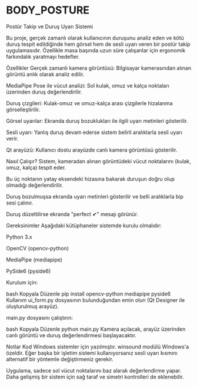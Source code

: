 # BODY_POSTURE
Postür Takip ve Duruş Uyarı Sistemi

Bu proje, gerçek zamanlı olarak kullanıcının duruşunu analiz eden ve kötü duruş tespit edildiğinde hem görsel hem de sesli uyarı veren bir postür takip uygulamasıdır. Özellikle masa başında uzun süre çalışanlar için ergonomik farkındalık yaratmayı hedefler.

Özellikler
Gerçek zamanlı kamera görüntüsü: Bilgisayar kamerasından alınan görüntü anlık olarak analiz edilir.

MediaPipe Pose ile vücut analizi: Sol kulak, omuz ve kalça noktaları üzerinden duruş değerlendirilir.

Duruş çizgileri: Kulak-omuz ve omuz-kalça arası çizgilerle hizalanma görselleştirilir.

Görsel uyarılar: Ekranda duruş bozuklukları ile ilgili uyarı metinleri gösterilir.

Sesli uyarı: Yanlış duruş devam ederse sistem belirli aralıklarla sesli uyarı verir.

Qt arayüzü: Kullanıcı dostu arayüzde canlı kamera görüntüsü gösterilir.

Nasıl Çalışır?
Sistem, kameradan alınan görüntüdeki vücut noktalarını (kulak, omuz, kalça) tespit eder.

Bu üç noktanın yatay eksendeki hizasına bakarak duruşun doğru olup olmadığı değerlendirilir.

Duruş bozulmuşsa ekranda uyarı metinleri gösterilir ve belli aralıklarla bip sesi çalınır.

Duruş düzeltilirse ekranda "perfect ✔" mesajı görünür.

Gereksinimler
Aşağıdaki kütüphaneler sistemde kurulu olmalıdır:

Python 3.x

OpenCV (opencv-python)

MediaPipe (mediapipe)

PySide6 (pyside6)

Kurulum için:

bash
Kopyala
Düzenle
pip install opencv-python mediapipe pyside6
Kullanım
ui_form.py dosyasının bulunduğundan emin olun (Qt Designer ile oluşturulmuş arayüz).

main.py dosyasını çalıştırın:

bash
Kopyala
Düzenle
python main.py
Kamera açılacak, arayüz üzerinden canlı görüntü ve duruş değerlendirmesi başlayacaktır.

Notlar
Kod Windows sistemler için yazılmıştır. winsound modülü Windows'a özeldir. Eğer başka bir işletim sistemi kullanıyorsanız sesli uyarı kısmını alternatif bir yöntemle değiştirmeniz gerekir.

Uygulama, sadece sol vücut noktalarını baz alarak değerlendirme yapar. Daha gelişmiş bir sistem için sağ taraf ve simetri kontrolleri de eklenebilir.
